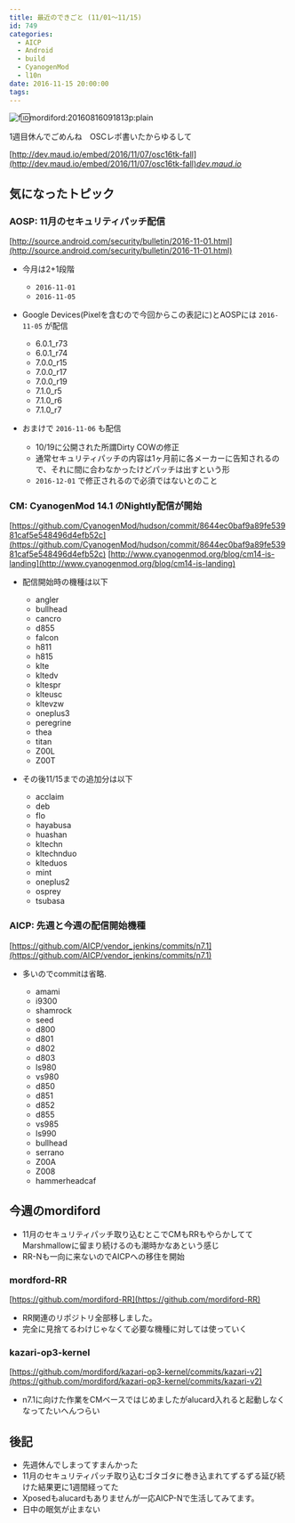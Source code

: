 ```yaml
---
title: 最近のできごと (11/01～11/15)
id: 749
categories:
  - AICP
  - Android
  - build
  - CyanogenMod
  - l10n
date: 2016-11-15 20:00:00
tags:
---
```


<span>![f:id:mordiford:20160816091813p:plain](https://cdn-ak.f.st-hatena.com/images/fotolife/m/mordiford/20160816/20160816091813.png "f:id:mordiford:20160816091813p:plain")</span>

1週目休んでごめんね　OSCレポ書いたからゆるして

[http://dev.maud.io/embed/2016/11/07/osc16tk-fall](http://dev.maud.io/embed/2016/11/07/osc16tk-fall)<cite class="hatena-citation">[dev.maud.io](http://dev.maud.io/entry/2016/11/07/osc16tk-fall)</cite>

<!--more-->

## 気になったトピック

### AOSP: 11月のセキュリティパッチ配信

[http://source.android.com/security/bulletin/2016-11-01.html](http://source.android.com/security/bulletin/2016-11-01.html)

*   今月は2+1段階

    *   `2016-11-01`
    *   `2016-11-05`

*   Google Devices(Pixelを含むので今回からこの表記に)とAOSPには `2016-11-05` が配信

    *   6.0.1_r73
    *   6.0.1_r74
    *   7.0.0_r15
    *   7.0.0_r17
    *   7.0.0_r19
    *   7.1.0_r5
    *   7.1.0_r6
    *   7.1.0_r7

*   おまけで `2016-11-06` も配信

    *   10/19に公開された所謂Dirty COWの修正
    *   通常セキュリティパッチの内容は1ヶ月前に各メーカーに告知されるので、それに間に合わなかったけどパッチは出すという形
    *   `2016-12-01` で修正されるので必須ではないとのこと

### CM: CyanogenMod 14.1 のNightly配信が開始

[https://github.com/CyanogenMod/hudson/commit/8644ec0baf9a89fe53981caf5e548496d4efb52c](https://github.com/CyanogenMod/hudson/commit/8644ec0baf9a89fe53981caf5e548496d4efb52c)
[http://www.cyanogenmod.org/blog/cm14-is-landing](http://www.cyanogenmod.org/blog/cm14-is-landing)

*   配信開始時の機種は以下

    *   angler
    *   bullhead
    *   cancro
    *   d855
    *   falcon
    *   h811
    *   h815
    *   klte
    *   kltedv
    *   kltespr
    *   klteusc
    *   kltevzw
    *   oneplus3
    *   peregrine
    *   thea
    *   titan
    *   Z00L
    *   Z00T

*   その後11/15までの追加分は以下

    *   acclaim
    *   deb
    *   flo
    *   hayabusa
    *   huashan
    *   kltechn
    *   kltechnduo
    *   klteduos
    *   mint
    *   oneplus2
    *   osprey
    *   tsubasa

### AICP: 先週と今週の配信開始機種

[https://github.com/AICP/vendor_jenkins/commits/n7.1](https://github.com/AICP/vendor_jenkins/commits/n7.1)

*   多いのでcommitは省略.

    *   amami
    *   i9300
    *   shamrock
    *   seed
    *   d800
    *   d801
    *   d802
    *   d803
    *   ls980
    *   vs980
    *   d850
    *   d851
    *   d852
    *   d855
    *   vs985
    *   ls990
    *   bullhead
    *   serrano
    *   Z00A
    *   Z008
    *   hammerheadcaf

## 今週のmordiford

*   11月のセキュリティパッチ取り込むとこでCMもRRもやらかしててMarshmallowに留まり続けるのも潮時かなあという感じ
*   RR-Nも一向に来ないのでAICPへの移住を開始

### mordford-RR

[https://github.com/mordiford-RR](https://github.com/mordiford-RR)

*   RR関連のリポジトリ全部移しました。
*   完全に見捨てるわけじゃなくて必要な機種に対しては使っていく

### kazari-op3-kernel

[https://github.com/mordiford/kazari-op3-kernel/commits/kazari-v2](https://github.com/mordiford/kazari-op3-kernel/commits/kazari-v2)

*   n7.1に向けた作業をCMベースではじめましたがalucard入れると起動しなくなってたいへんつらい

## 後記

*   先週休んでしまってすまんかった
*   11月のセキュリティパッチ取り込むゴタゴタに巻き込まれてずるずる延び続けた結果更に1週間経ってた
*   Xposedもalucardもありませんが一応AICP-Nで生活してみてます。
*   日中の眠気が止まない